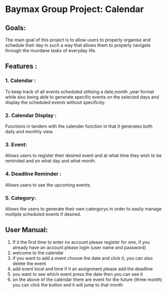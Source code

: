 # Baymax Group Project: Calendar

## Goals:
The main goal of this project is to allow users to properly organise and schedule their day in such a way that allows them to properly navigate through the mundane tasks of everyday life.
## Features :
  ### 1. Calendar :
  To keep track of all events scheduled utilising a date,month ,year format while also being able to generate specific events on the selected days and display the scheduled events without specificity.
  ### 2. Calendar Display :
  Functions in tandem with the calender function in that it generates both daily and monthly view.
  ### 3. Event:
  Allows users to register their desired event and at what time they wish to be reminded and on what day and what month.
  ### 4. Deadline Reminder :
  Allows users to see the upcoming events.
  ### 5. Category:
  Allows the users to generate their own catergorys in order to easily manage multiple scheduled events if desired.
  
## User Manual:
  1. If it the first time to enter no account please register for one, if you already have an account please login (user name and password) <br>
  2. welcome to the calendar <br>
  3. if you want to add a event choose the date and click it, you can also delete the event <br>
  4. add event local and time if it an assignment please add the deadline <br>
  5. you want to see which event press the date then you can see it
  6. on the above of the calendar there are event for the future (three month) you can click the button and it will jump to that month 
  
